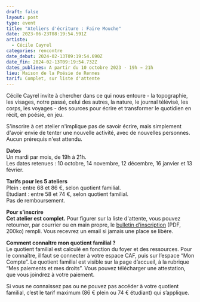 ```yaml
---
draft: false
layout: post
type: event
title: "Ateliers d'écriture : Faire Mouche"
date: 2023-06-23T08:19:54.591Z
artiste:
  - Cécile Cayrel
categories: rencontre
date_debut: 2024-02-13T09:19:54.690Z
date_fin: 2024-02-13T09:19:54.732Z
dates_publiees: A partir du 10 octobre 2023 · 19h → 21h
lieu: Maison de la Poésie de Rennes
tarif: Complet, sur liste d'attente
---
```

Cécile Cayrel invite à chercher dans ce qui nous entoure - la topographie, les visages, notre passé, celui des autres, la nature, le journal télévisé, les corps, les voyages - des sources pour écrire et transformer le quotidien en récit, en poésie, en jeu. 

S'inscrire à cet atelier n'implique pas de savoir écrire, mais simplement d'avoir envie de tenter une nouvelle activité, avec de nouvelles personnes. Aucun prérequis n'est attendu.

**Dates**\
Un mardi par mois, de 19h à 21h.\
Les dates retenues : 10 octobre, 14 novembre, 12 décembre, 16 janvier et 13 février.

**Tarifs pour les 5 ateliers**\
Plein : entre 68 et 86 €, selon quotient familial.\
Étudiant : entre 58 et 74 €, selon quotient familial.\
Pas de remboursement.

**Pour s’inscrire**\
**Cet atelier est complet.** Pour figurer sur la liste d'attente, vous pouvez retourner, par courrier ou en main propre, le [bulletin d’inscription](/imgs/inscription-ateliers-d-criture-faire-mouche.pdf) (PDF, 200ko) rempli. Vous recevrez un email si jamais une place se libère.

**Comment connaître mon quotient familial ?**\
Le quotient familial est calculé en fonction du foyer et des ressources. Pour le connaître, il faut se connecter à votre espace CAF, puis sur l’espace “Mon Compte”. Le quotient familial est visible sur la page d’accueil, à la rubrique “Mes paiements et mes droits”. Vous pouvez télécharger une attestation, que vous joindrez à votre paiement.

Si vous ne connaissez pas ou ne pouvez pas accéder à votre quotient familial, c’est le tarif maximum (86 € plein ou 74 € étudiant) qui s’applique.